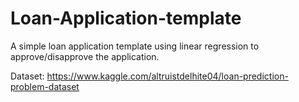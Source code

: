 # Loan-Application-template
A simple loan application template using linear regression to approve/disapprove the application.

Dataset: https://www.kaggle.com/altruistdelhite04/loan-prediction-problem-dataset

[//]: <> (Add how to deploy)
